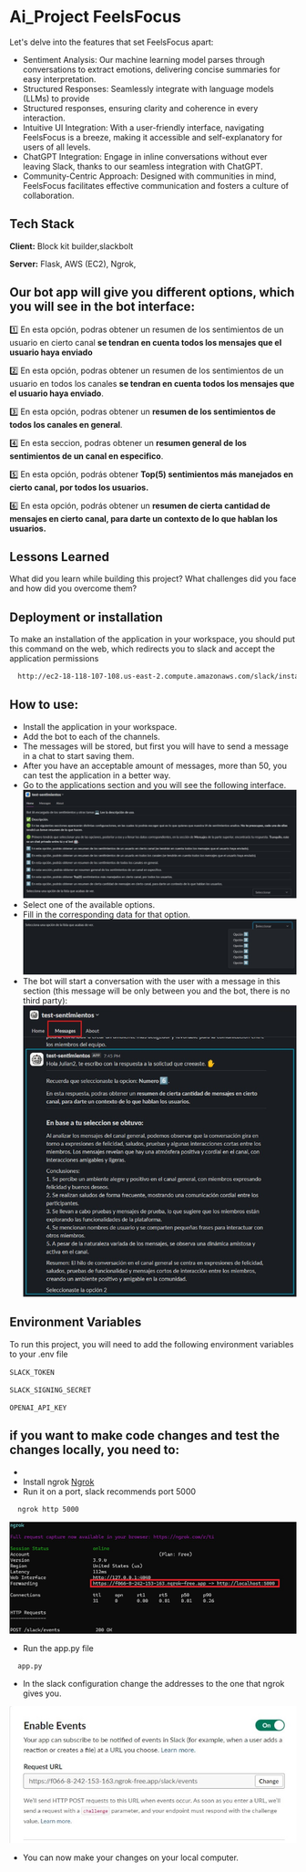 
# Ai_Project FeelsFocus

Let's delve into the features that set FeelsFocus apart:
- Sentiment Analysis: Our machine learning model parses through conversations to extract emotions, delivering concise summaries for easy interpretation.
- Structured Responses: Seamlessly integrate with language models (LLMs) to provide 
- Structured responses, ensuring clarity and coherence in every interaction.
- Intuitive UI Integration: With a user-friendly interface, navigating FeelsFocus is a breeze, making it accessible and self-explanatory for users of all levels.
- ChatGPT Integration: Engage in inline conversations without ever leaving Slack, thanks to our seamless integration with ChatGPT.
- Community-Centric Approach: Designed with communities in mind, FeelsFocus facilitates effective communication and fosters a culture of collaboration.


## Tech Stack

**Client:** Block kit builder,slackbolt

**Server:** Flask, AWS (EC2), Ngrok,


## Our bot app will give you different options, which you will see in the bot interface:

1️⃣ En esta opción, podras obtener un resumen de los sentimientos de un usuario en cierto canal **se tendran en cuenta todos los mensajes que el usuario haya enviado**

2️⃣ En esta opción, podras obtener un resumen de los sentimientos de un usuario en todos los canales **se tendran en cuenta todos los mensajes que el usuario haya enviado**.

3️⃣  En esta opción, podras obtener un **resumen de los sentimientos de todos los canales en general**.

4️⃣ En esta seccion, podras obtener un **resumen general de los sentimientos de un canal en especifico**.

5️⃣ En esta opción, podrás obtener **Top(5) sentimientos más manejados en cierto canal, por todos los usuarios.**

6️⃣  En esta opción, podrás obtener un **resumen de cierta cantidad de mensajes en cierto canal, para darte un contexto de lo que hablan los usuarios.**



## Lessons Learned

What did you learn while building this project? What challenges did you face and how did you overcome them?


## Deployment or installation

To make an installation of the application in your workspace, you should put this command on the web, which redirects you to slack and accept the application permissions

```bash
  http://ec2-18-118-107-108.us-east-2.compute.amazonaws.com/slack/install
```


## How to use:

- Install the application in your workspace.
- Add the bot to each of the channels.
- The messages will be stored, but first you will have to send a message in a chat to start saving them.
- After you have an acceptable amount of messages, more than 50, you can test the application in a better way.
- Go to the applications section and you will see the following interface.
![imagenes.](src/Interface.jpg)
- Select one of the available options.
- Fill in the corresponding data for that option.
![imagenes.](src/options.jpg)
- The bot will start a conversation with the user with a message in this section (this message will be only between you and the bot, there is no third party):
![Screenshot of messages.](src/Interface_messages.jpg)


## Environment Variables

To run this project, you will need to add the following environment variables to your .env file

`SLACK_TOKEN`

`SLACK_SIGNING_SECRET`

`OPENAI_API_KEY`



## if you want to make code changes and test the changes locally, you need to:

- 
- Install ngrok  [Ngrok](https://ngrok.com/download)
- Run it on a port, slack recommends port 5000
```bash
  ngrok http 5000
```
![imagenes](src/ngrok_url.jpg)
- Run the app.py file
```bash
  app.py
```
- In the slack configuration change the addresses to the one that ngrok gives you.

![imagenes](src/ngrok_slack.jpg)

- You can now make your changes on your local computer.





